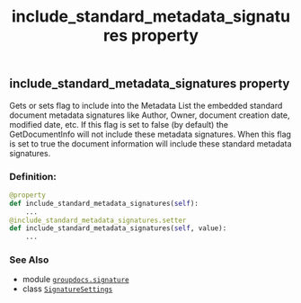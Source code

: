 ﻿---
title: include_standard_metadata_signatures property
second_title: GroupDocs.Signature for Python via .NET API References
description: 
type: docs
url: /python-net/groupdocs.signature/signaturesettings/include_standard_metadata_signatures/
is_root: false
weight: 30
---

## include_standard_metadata_signatures property


Gets or sets flag to include into the Metadata List the embedded standard document metadata signatures like Author, Owner, document creation date, modified date, etc.
If this flag is set to false (by default) the GetDocumentInfo will not include these metadata signatures.
When this flag is set to true the document information will include these standard metadata signatures.
### Definition:
```python
@property
def include_standard_metadata_signatures(self):
    ...
@include_standard_metadata_signatures.setter
def include_standard_metadata_signatures(self, value):
    ...
```

### See Also
* module [`groupdocs.signature`](../../)
* class [`SignatureSettings`](/signature/python-net/groupdocs.signature/signaturesettings)
